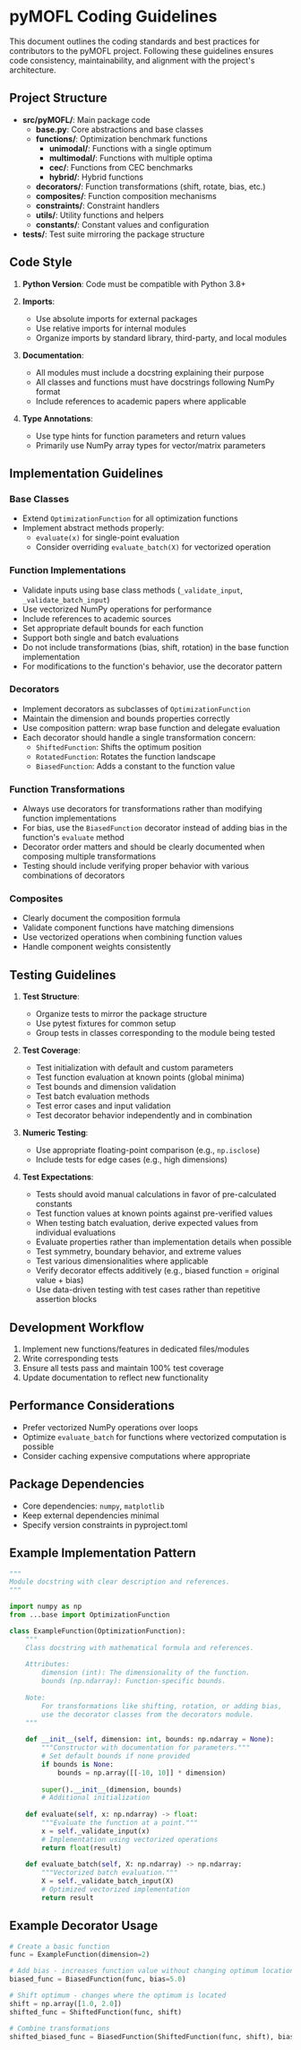 # pyMOFL Coding Guidelines

This document outlines the coding standards and best practices for contributors to the pyMOFL project. Following these guidelines ensures code consistency, maintainability, and alignment with the project's architecture.

## Project Structure

- **src/pyMOFL/**: Main package code
  - **base.py**: Core abstractions and base classes
  - **functions/**: Optimization benchmark functions
    - **unimodal/**: Functions with a single optimum
    - **multimodal/**: Functions with multiple optima
    - **cec/**: Functions from CEC benchmarks
    - **hybrid/**: Hybrid functions
  - **decorators/**: Function transformations (shift, rotate, bias, etc.)
  - **composites/**: Function composition mechanisms
  - **constraints/**: Constraint handlers
  - **utils/**: Utility functions and helpers
  - **constants/**: Constant values and configuration
- **tests/**: Test suite mirroring the package structure

## Code Style

1. **Python Version**: Code must be compatible with Python 3.8+
2. **Imports**:
   - Use absolute imports for external packages
   - Use relative imports for internal modules
   - Organize imports by standard library, third-party, and local modules

3. **Documentation**:
   - All modules must include a docstring explaining their purpose
   - All classes and functions must have docstrings following NumPy format
   - Include references to academic papers where applicable

4. **Type Annotations**:
   - Use type hints for function parameters and return values
   - Primarily use NumPy array types for vector/matrix parameters

## Implementation Guidelines

### Base Classes

- Extend `OptimizationFunction` for all optimization functions
- Implement abstract methods properly:
  - `evaluate(x)` for single-point evaluation
  - Consider overriding `evaluate_batch(X)` for vectorized operation

### Function Implementations

- Validate inputs using base class methods (`_validate_input`, `_validate_batch_input`)
- Use vectorized NumPy operations for performance
- Include references to academic sources
- Set appropriate default bounds for each function
- Support both single and batch evaluations
- Do not include transformations (bias, shift, rotation) in the base function implementation
- For modifications to the function's behavior, use the decorator pattern

### Decorators

- Implement decorators as subclasses of `OptimizationFunction`
- Maintain the dimension and bounds properties correctly
- Use composition pattern: wrap base function and delegate evaluation
- Each decorator should handle a single transformation concern:
  - `ShiftedFunction`: Shifts the optimum position
  - `RotatedFunction`: Rotates the function landscape
  - `BiasedFunction`: Adds a constant to the function value

### Function Transformations

- Always use decorators for transformations rather than modifying function implementations
- For bias, use the `BiasedFunction` decorator instead of adding bias in the function's `evaluate` method
- Decorator order matters and should be clearly documented when composing multiple transformations
- Testing should include verifying proper behavior with various combinations of decorators

### Composites

- Clearly document the composition formula
- Validate component functions have matching dimensions
- Use vectorized operations when combining function values
- Handle component weights consistently

## Testing Guidelines

1. **Test Structure**:
   - Organize tests to mirror the package structure
   - Use pytest fixtures for common setup
   - Group tests in classes corresponding to the module being tested

2. **Test Coverage**:
   - Test initialization with default and custom parameters
   - Test function evaluation at known points (global minima)
   - Test bounds and dimension validation
   - Test batch evaluation methods
   - Test error cases and input validation
   - Test decorator behavior independently and in combination

3. **Numeric Testing**:
   - Use appropriate floating-point comparison (e.g., `np.isclose`)
   - Include tests for edge cases (e.g., high dimensions)

4. **Test Expectations**:
   - Tests should avoid manual calculations in favor of pre-calculated constants
   - Test function values at known points against pre-verified values
   - When testing batch evaluation, derive expected values from individual evaluations
   - Evaluate properties rather than implementation details when possible
   - Test symmetry, boundary behavior, and extreme values
   - Test various dimensionalities where applicable
   - Verify decorator effects additively (e.g., biased function = original value + bias)
   - Use data-driven testing with test cases rather than repetitive assertion blocks

## Development Workflow

1. Implement new functions/features in dedicated files/modules
2. Write corresponding tests
3. Ensure all tests pass and maintain 100% test coverage
4. Update documentation to reflect new functionality

## Performance Considerations

- Prefer vectorized NumPy operations over loops
- Optimize `evaluate_batch` for functions where vectorized computation is possible
- Consider caching expensive computations where appropriate

## Package Dependencies

- Core dependencies: `numpy`, `matplotlib`
- Keep external dependencies minimal
- Specify version constraints in pyproject.toml

## Example Implementation Pattern

```python
"""
Module docstring with clear description and references.
"""

import numpy as np
from ...base import OptimizationFunction

class ExampleFunction(OptimizationFunction):
    """
    Class docstring with mathematical formula and references.
    
    Attributes:
        dimension (int): The dimensionality of the function.
        bounds (np.ndarray): Function-specific bounds.
        
    Note:
        For transformations like shifting, rotation, or adding bias,
        use the decorator classes from the decorators module.
    """
    
    def __init__(self, dimension: int, bounds: np.ndarray = None):
        """Constructor with documentation for parameters."""
        # Set default bounds if none provided
        if bounds is None:
            bounds = np.array([[-10, 10]] * dimension)
        
        super().__init__(dimension, bounds)
        # Additional initialization
    
    def evaluate(self, x: np.ndarray) -> float:
        """Evaluate the function at a point."""
        x = self._validate_input(x)
        # Implementation using vectorized operations
        return float(result)
    
    def evaluate_batch(self, X: np.ndarray) -> np.ndarray:
        """Vectorized batch evaluation."""
        X = self._validate_batch_input(X)
        # Optimized vectorized implementation
        return result
```

## Example Decorator Usage

```python
# Create a basic function
func = ExampleFunction(dimension=2)

# Add bias - increases function value without changing optimum location
biased_func = BiasedFunction(func, bias=5.0)

# Shift optimum - changes where the optimum is located
shift = np.array([1.0, 2.0])
shifted_func = ShiftedFunction(func, shift)

# Combine transformations
shifted_biased_func = BiasedFunction(ShiftedFunction(func, shift), bias=5.0)
``` 